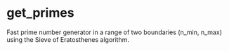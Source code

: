 # get_primes
Fast prime number generator in a range of two boundaries (n_min, n_max) using the Sieve of Eratosthenes algorithm.
